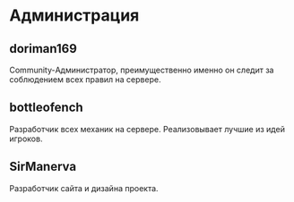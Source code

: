 # Администрация

## doriman169

Community-Администратор, преимущественно именно он следит за соблюдением всех правил на сервере.

## bottleofench

Разработчик всех механик на сервере. Реализовывает лучшие из идей игроков.

## SirManerva

Разработчик сайта и дизайна проекта. 